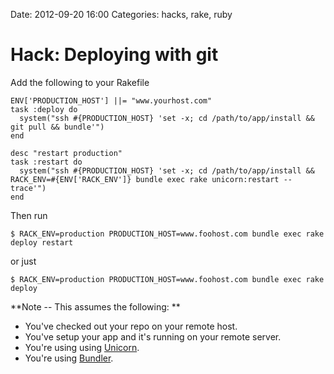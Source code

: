 Date: 2012-09-20 16:00
Categories: hacks, rake, ruby

# Hack: Deploying with git


Add the following to your Rakefile

    ENV['PRODUCTION_HOST'] ||= "www.yourhost.com"
    task :deploy do
      system("ssh #{PRODUCTION_HOST} 'set -x; cd /path/to/app/install && git pull && bundle'")
    end

    desc "restart production" 
    task :restart do
      system("ssh #{PRODUCTION_HOST} 'set -x; cd /path/to/app/install && RACK_ENV=#{ENV['RACK_ENV']} bundle exec rake unicorn:restart --trace'")
    end

Then run

    $ RACK_ENV=production PRODUCTION_HOST=www.foohost.com bundle exec rake deploy restart

or just

    $ RACK_ENV=production PRODUCTION_HOST=www.foohost.com bundle exec rake deploy



**Note -- This assumes the following: **

* You've checked out your repo on your remote host.
* You've setup your app and it's running on your remote server.
* You're using using [Unicorn](https://github.com/defunkt/unicorn).
* You're using [Bundler](http://gembundler.com/).

